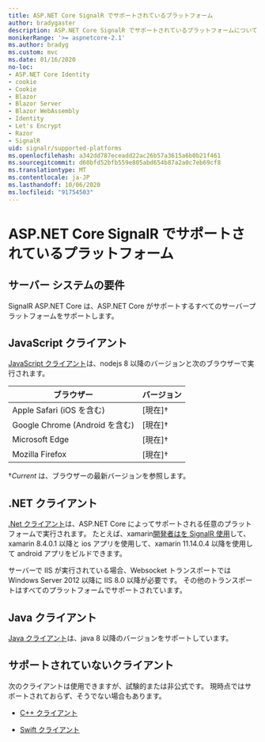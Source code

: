 ```yaml
---
title: ASP.NET Core SignalR でサポートされているプラットフォーム
author: bradygaster
description: ASP.NET Core SignalR でサポートされているプラットフォームについて学習します。
monikerRange: '>= aspnetcore-2.1'
ms.author: bradyg
ms.custom: mvc
ms.date: 01/16/2020
no-loc:
- ASP.NET Core Identity
- cookie
- Cookie
- Blazor
- Blazor Server
- Blazor WebAssembly
- Identity
- Let's Encrypt
- Razor
- SignalR
uid: signalr/supported-platforms
ms.openlocfilehash: a342dd787eceadd22ac26b57a3615a6b0b21f461
ms.sourcegitcommit: d60bfd52bfb559e805abd654b87a2a0c7eb69cf8
ms.translationtype: MT
ms.contentlocale: ja-JP
ms.lasthandoff: 10/06/2020
ms.locfileid: "91754503"
---
```

# <a name="aspnet-core-no-locsignalr-supported-platforms"></a>ASP.NET Core SignalR でサポートされているプラットフォーム

## <a name="server-system-requirements"></a>サーバー システムの要件

SignalR ASP.NET Core は、ASP.NET Core がサポートするすべてのサーバープラットフォームをサポートします。

## <a name="javascript-client"></a>JavaScript クライアント

[JavaScript クライアント](xref:signalr/javascript-client)は、nodejs 8 以降のバージョンと次のブラウザーで実行されます。

| ブラウザー                          | バージョン         |
| -------------------------------- | --------------- |
| Apple Safari (iOS を含む)      | [現在]&dagger; |
| Google Chrome (Android を含む) | [現在]&dagger; |
| Microsoft Edge                   | [現在]&dagger; |
| Mozilla Firefox                  | [現在]&dagger; |

&dagger;*Current* は、ブラウザーの最新バージョンを参照します。

## <a name="net-client"></a>.NET クライアント

[.Net クライアント](xref:signalr/dotnet-client)は、ASP.NET Core によってサポートされる任意のプラットフォームで実行されます。 たとえば、xamarin[開発者はを SignalR 使用](https://github.com/aspnet/Announcements/issues/305)して、xamarin 8.4.0.1 以降と ios アプリを使用して、xamarin 11.14.0.4 以降を使用して android アプリをビルドできます。

サーバーで IIS が実行されている場合、Websocket トランスポートでは Windows Server 2012 以降に IIS 8.0 以降が必要です。 その他のトランスポートはすべてのプラットフォームでサポートされています。

## <a name="java-client"></a>Java クライアント

[Java クライアント](xref:signalr/java-client)は、java 8 以降のバージョンをサポートしています。

## <a name="unsupported-clients"></a>サポートされていないクライアント

次のクライアントは使用できますが、試験的または非公式です。 現時点ではサポートされておらず、そうでない場合もあります。

* [C++ クライアント](https://github.com/aspnet/SignalR-Client-Cpp)

* [Swift クライアント](https://github.com/moozzyk/SignalR-Client-Swift)
